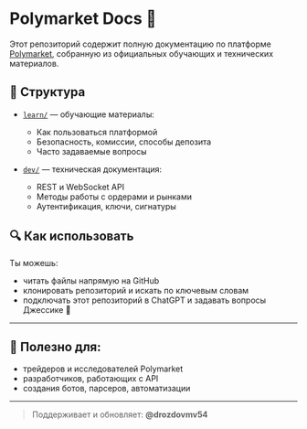 # Polymarket Docs 📘

Этот репозиторий содержит полную документацию по платформе [Polymarket](https://polymarket.com), собранную из официальных обучающих и технических материалов.

## 📂 Структура

- [`learn/`](./learn) — обучающие материалы:
  - Как пользоваться платформой
  - Безопасность, комиссии, способы депозита
  - Часто задаваемые вопросы

- [`dev/`](./dev) — техническая документация:
  - REST и WebSocket API
  - Методы работы с ордерами и рынками
  - Аутентификация, ключи, сигнатуры

## 🔍 Как использовать

Ты можешь:
- читать файлы напрямую на GitHub
- клонировать репозиторий и искать по ключевым словам
- подключать этот репозиторий в ChatGPT и задавать вопросы Джессике 💬

---

## 🧠 Полезно для:

- трейдеров и исследователей Polymarket
- разработчиков, работающих с API
- создания ботов, парсеров, автоматизации

---

> Поддерживает и обновляет: **@drozdovmv54**
